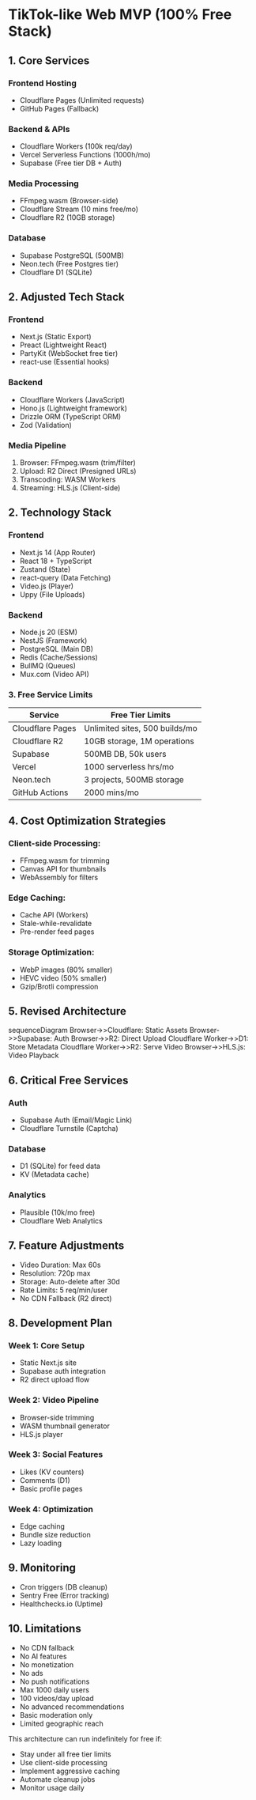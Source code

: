 # TikTok-like Web MVP (100% Free Stack)

## 1. Core Services

### Frontend Hosting

- Cloudflare Pages (Unlimited requests)
- GitHub Pages (Fallback)

### Backend & APIs

- Cloudflare Workers (100k req/day)
- Vercel Serverless Functions (1000h/mo)
- Supabase (Free tier DB + Auth)

### Media Processing

- FFmpeg.wasm (Browser-side)
- Cloudflare Stream (10 mins free/mo)
- Cloudflare R2 (10GB storage)

### Database

- Supabase PostgreSQL (500MB)
- Neon.tech (Free Postgres tier)
- Cloudflare D1 (SQLite)

## 2. Adjusted Tech Stack

### Frontend

- Next.js (Static Export)
- Preact (Lightweight React)
- PartyKit (WebSocket free tier)
- react-use (Essential hooks)

### Backend

- Cloudflare Workers (JavaScript)
- Hono.js (Lightweight framework)
- Drizzle ORM (TypeScript ORM)
- Zod (Validation)

### Media Pipeline

1. Browser: FFmpeg.wasm (trim/filter)
2. Upload: R2 Direct (Presigned URLs)
3. Transcoding: WASM Workers
4. Streaming: HLS.js (Client-side)

## 2. Technology Stack

### Frontend

- Next.js 14 (App Router)
- React 18 + TypeScript
- Zustand (State)
- react-query (Data Fetching)
- Video.js (Player)
- Uppy (File Uploads)

### Backend
- Node.js 20 (ESM)
- NestJS (Framework)
- PostgreSQL (Main DB)
- Redis (Cache/Sessions)
- BullMQ (Queues)
- Mux.com (Video API)

### 3. Free Service Limits

| Service          | Free Tier Limits              |
|------------------|-------------------------------|
| Cloudflare Pages | Unlimited sites, 500 builds/mo|
| Cloudflare R2    | 10GB storage, 1M operations   |
| Supabase         | 500MB DB, 50k users           |
| Vercel           | 1000 serverless hrs/mo        |
| Neon.tech        | 3 projects, 500MB storage     |
| GitHub Actions   | 2000 mins/mo                  |

## 4. Cost Optimization Strategies

### Client-side Processing:

- FFmpeg.wasm for trimming
- Canvas API for thumbnails
- WebAssembly for filters

### Edge Caching:

- Cache API (Workers)
- Stale-while-revalidate
- Pre-render feed pages

### Storage Optimization:

- WebP images (80% smaller)
- HEVC video (50% smaller)
- Gzip/Brotli compression

## 5. Revised Architecture

sequenceDiagram
    Browser->>Cloudflare: Static Assets
    Browser->>Supabase: Auth
    Browser->>R2: Direct Upload
    Cloudflare Worker->>D1: Store Metadata
    Cloudflare Worker->>R2: Serve Video
    Browser->>HLS.js: Video Playback

## 6. Critical Free Services

### Auth

- Supabase Auth (Email/Magic Link)
- Cloudflare Turnstile (Captcha)

### Database

- D1 (SQLite) for feed data
- KV (Metadata cache)

### Analytics

- Plausible (10k/mo free)
- Cloudflare Web Analytics 

## 7. Feature Adjustments

- Video Duration: Max 60s
- Resolution: 720p max
- Storage: Auto-delete after 30d
- Rate Limits: 5 req/min/user
- No CDN Fallback (R2 direct)

## 8. Development Plan

### Week 1: Core Setup

- Static Next.js site
- Supabase auth integration
- R2 direct upload flow

### Week 2: Video Pipeline

- Browser-side trimming
- WASM thumbnail generator
- HLS.js player

### Week 3: Social Features

- Likes (KV counters)
- Comments (D1)
- Basic profile pages

### Week 4: Optimization

- Edge caching
- Bundle size reduction
- Lazy loading

## 9. Monitoring

- Cron triggers (DB cleanup)
- Sentry Free (Error tracking)
- Healthchecks.io (Uptime)

## 10. Limitations

- No CDN fallback
- No AI features
- No monetization
- No ads
- No push notifications
- Max 1000 daily users
- 100 videos/day upload
- No advanced recommendations
- Basic moderation only
- Limited geographic reach

This architecture can run indefinitely for free if:
- Stay under all free tier limits
- Use client-side processing
- Implement aggressive caching
- Automate cleanup jobs
- Monitor usage daily